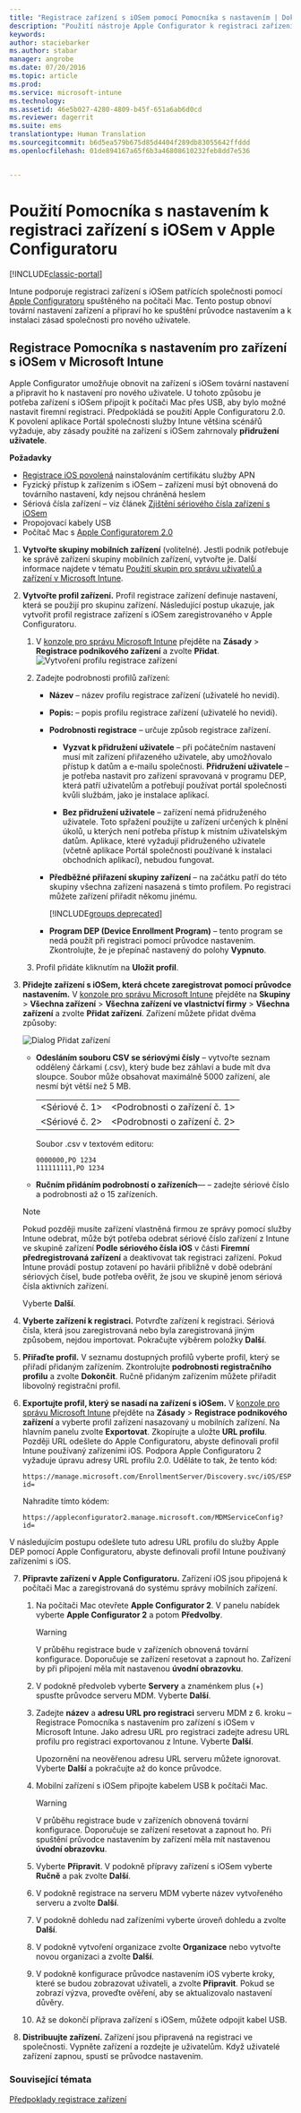 ```yaml
---
title: "Registrace zařízení s iOSem pomocí Pomocníka s nastavením | Dokumentace Microsoftu"
description: "Použití nástroje Apple Configurator k registraci zařízení s iOSem patřících společnosti, aby bylo možné obnovit jejich tovární nastavení a připravit je ke spuštění průvodce nastavením."
keywords: 
author: staciebarker
ms.author: stabar
manager: angrobe
ms.date: 07/20/2016
ms.topic: article
ms.prod: 
ms.service: microsoft-intune
ms.technology: 
ms.assetid: 46e5b027-4280-4809-b45f-651a6ab6d0cd
ms.reviewer: dagerrit
ms.suite: ems
translationtype: Human Translation
ms.sourcegitcommit: b6d5ea579b675d85d4404f289db83055642ffddd
ms.openlocfilehash: 01de894167a65f6b3a46808610232feb8dd7e536


---
```


# <a name="enroll-ios-devices-with-apple-configurator-by-using-setup-assistant"></a>Použití Pomocníka s nastavením k registraci zařízení s iOSem v Apple Configuratoru

[!INCLUDE[classic-portal](../includes/classic-portal.md)]

Intune podporuje registraci zařízení s iOSem patřících společnosti pomocí [Apple Configuratoru](http://go.microsoft.com/fwlink/?LinkId=518017) spuštěného na počítači Mac. Tento postup obnoví tovární nastavení zařízení a připraví ho ke spuštění průvodce nastavením a k instalaci zásad společnosti pro nového uživatele.

## <a name="setup-assistant-enrollment-for-ios-devices-with-microsoft-intune"></a>Registrace Pomocníka s nastavením pro zařízení s iOSem v Microsoft Intune
Apple Configurator umožňuje obnovit na zařízení s iOSem tovární nastavení a připravit ho k nastavení pro nového uživatele. U tohoto způsobu je potřeba zařízení s iOSem připojit k počítači Mac přes USB, aby bylo možné nastavit firemní registraci. Předpokládá se použití Apple Configuratoru 2.0. K povolení aplikace Portál společnosti služby Intune většina scénářů vyžaduje, aby zásady použité na zařízení s iOSem zahrnovaly **přidružení uživatele**.

**Požadavky**
* [Registrace iOS povolená](set-up-ios-and-mac-management-with-microsoft-intune.md) nainstalováním certifikátu služby APN
* Fyzický přístup k zařízením s iOSem – zařízení musí být obnovená do továrního nastavení, kdy nejsou chráněná heslem
* Sériová čísla zařízení – viz článek [Zjištění sériového čísla zařízení s iOSem](https://support.apple.com/en-us/HT204308)
* Propojovací kabely USB
* Počítač Mac s [Apple Configuratorem 2.0](https://itunes.apple.com/us/app/apple-configurator-2/id1037126344?mt=12)


1.  **Vytvořte skupiny mobilních zařízení** (volitelné).
    Jestli podnik potřebuje ke správě zařízení skupiny mobilních zařízení, vytvořte je. Další informace najdete v tématu [Použití skupin pro správu uživatelů a zařízení v Microsoft Intune](use-groups-to-manage-users-and-devices-with-microsoft-intune.md).

2.  **Vytvořte profil zařízení.**
    Profil registrace zařízení definuje nastavení, která se použijí pro skupinu zařízení. Následující postup ukazuje, jak vytvořit profil registrace zařízení s iOSem zaregistrovaného v Apple Configuratoru.

    1.  V [konzole pro správu Microsoft Intune](http://manage.microsoft.com) přejděte na **Zásady** &gt; **Registrace podnikového zařízení** a zvolte **Přidat**.
    ![Vytvoření profilu registrace zařízení](../media/pol-sa-corp-enroll.png)

    2.  Zadejte podrobnosti profilů zařízení:

        -   **Název** – název profilu registrace zařízení (uživatelé ho nevidí).

        -   **Popis:** – popis profilu registrace zařízení (uživatelé ho nevidí).

        -   **Podrobnosti registrace** – určuje způsob registrace zařízení.

            -   **Vyzvat k přidružení uživatele** – při počátečním nastavení musí mít zařízení přiřazeného uživatele, aby umožňovalo přístup k datům a e-mailu společnosti. **Přidružení uživatele** – je potřeba nastavit pro zařízení spravovaná v programu DEP, která patří uživatelům a potřebují používat portál společnosti kvůli službám, jako je instalace aplikací.

            -   **Bez přidružení uživatele** – zařízení nemá přidruženého uživatele. Toto spřažení použijte u zařízení určených k plnění úkolů, u kterých není potřeba přístup k místním uživatelským datům. Aplikace, které vyžadují přidruženého uživatele (včetně aplikace Portál společnosti používané k instalaci obchodních aplikací), nebudou fungovat.

        -   **Předběžné přiřazení skupiny zařízení** – na začátku patří do této skupiny všechna zařízení nasazená s tímto profilem. Po registraci můžete zařízení přiřadit někomu jinému.

            [!INCLUDE[groups deprecated](../includes/group-deprecation.md)]

        -  **Program DEP (Device Enrollment Program)** – tento program se nedá použít při registraci pomocí průvodce nastavením. Zkontrolujte, že je přepínač nastavený do polohy **Vypnuto**.

    3.  Profil přidáte kliknutím na **Uložit profil**.

3.  **Přidejte zařízení s iOSem, která chcete zaregistrovat pomocí průvodce nastavením.**
    V [konzole pro správu Microsoft Intune](http://manage.microsoft.com) přejděte na **Skupiny** &gt; **Všechna zařízení** &gt; **Všechna zařízení ve vlastnictví firmy** &gt; **Všechna zařízení** a zvolte **Přidat zařízení**. Zařízení můžete přidat dvěma způsoby:

    ![Dialog Přidat zařízení](../media/pol-SA-enroll-iOS-SetupAssistant.png)

    -   **Odesláním souboru CSV se sériovými čísly** – vytvořte seznam oddělený čárkami (.csv), který bude bez záhlaví a bude mít dva sloupce. Soubor může obsahovat maximálně 5000 zařízení, ale nesmí být větší než 5 MB.

        |||
        |-|-|
        |&lt;Sériové č. 1&gt;|&lt;Podrobnosti o zařízení č. 1&gt;|
        |&lt;Sériové č. 2&gt;|&lt;Podrobnosti o zařízení č. 2&gt;|
        Soubor .csv v textovém editoru:

        ```
        0000000,PO 1234
        111111111,PO 1234
        ```

    -   **Ručním přidáním podrobností o zařízeních**&mdash; – zadejte sériové číslo a podrobnosti až o 15 zařízeních.

    > [!NOTE]
    > Pokud později musíte zařízení vlastněná firmou ze správy pomocí služby Intune odebrat, může být potřeba odebrat sériové číslo zařízení z Intune ve skupině zařízení **Podle sériového čísla iOS** v části **Firemní předregistrovaná zařízení** a deaktivovat tak registraci zařízení. Pokud Intune provádí postup zotavení po havárii přibližně v době odebrání sériových čísel, bude potřeba ověřit, že jsou ve skupině jenom sériová čísla aktivních zařízení.

    Vyberte **Další**.

4.  **Vyberte zařízení k registraci.**
    Potvrďte zařízení k registraci. Sériová čísla, která jsou zaregistrovaná nebo byla zaregistrovaná jiným způsobem, nejdou importovat. Pokračujte výběrem položky **Další**.

5.  **Přiřaďte profil.**
    V seznamu dostupných profilů vyberte profil, který se přiřadí přidaným zařízením. Zkontrolujte **podrobnosti registračního profilu** a zvolte **Dokončit**. Ručně přidaným zařízením můžete přiřadit libovolný registrační profil.

6.  **Exportujte profil, který se nasadí na zařízení s iOSem.**
    V [konzole pro správu Microsoft Intune](http://manage.microsoft.com) přejděte na **Zásady** &gt; **Registrace podnikového zařízení** a vyberte profil zařízení nasazovaný u mobilních zařízení. Na hlavním panelu zvolte **Exportovat**. Zkopírujte a uložte **URL profilu**. Později URL odešlete do Apple Configuratoru, abyste definovali profil Intune používaný zařízeními iOS.
    Podpora Apple Configuratoru 2 vyžaduje úpravu adresy URL profilu 2.0. Uděláte to tak, že tento kód:
    ```
    https://manage.microsoft.com/EnrollmentServer/Discovery.svc/iOS/ESProxy?id=
    ```
    Nahradíte tímto kódem:

    ```
    https://appleconfigurator2.manage.microsoft.com/MDMServiceConfig?id=
    ```

   V následujícím postupu odešlete tuto adresu URL profilu do služby Apple DEP pomocí Apple Configuratoru, abyste definovali profil Intune používaný zařízeními s iOS.



7.  **Připravte zařízení v Apple Configuratoru.**
    Zařízení iOS jsou připojená k počítači Mac a zaregistrovaná do systému správy mobilních zařízení.

    1.  Na počítači Mac otevřete **Apple Configurator 2**. V panelu nabídek vyberte **Apple Configurator 2** a potom **Předvolby**.

         > [!WARNING]
         > V průběhu registrace bude v zařízeních obnovená tovární konfigurace. Doporučuje se zařízení resetovat a zapnout ho. Zařízení by při připojení měla mít nastavenou **úvodní obrazovku**.

    2. V podokně předvoleb vyberte **Servery** a znaménkem plus (+) spusťte průvodce serveru MDM. Vyberte **Další**.

    3. Zadejte **název** a **adresu URL pro registraci** serveru MDM z 6. kroku – Registrace Pomocníka s nastavením pro zařízení s iOSem v Microsoft Intune. Jako adresu URL pro registraci zadejte adresu URL profilu pro registraci exportovanou z Intune. Vyberte **Další**.  

       Upozornění na neověřenou adresu URL serveru můžete ignorovat. Vyberte **Další** a pokračujte až do konce průvodce.

    4.  Mobilní zařízení s iOSem připojte kabelem USB k počítači Mac.

        > [!WARNING]
        > V průběhu registrace bude v zařízeních obnovená tovární konfigurace. Doporučuje se zařízení resetovat a zapnout ho. Při spuštění průvodce nastavením by zařízení měla mít nastavenou **úvodní obrazovku**.

    5.  Vyberte **Připravit**. V podokně přípravy zařízení s iOSem vyberte **Ručně** a pak zvolte **Další**.

    6. V podokně registrace na serveru MDM vyberte název vytvořeného serveru a zvolte **Další**.

    7. V podokně dohledu nad zařízeními vyberte úroveň dohledu a zvolte **Další**.

    8. V podokně vytvoření organizace zvolte **Organizace** nebo vytvořte novou organizaci a zvolte **Další**.

    9. V podokně konfigurace průvodce nastavením iOS vyberte kroky, které se budou zobrazovat uživateli, a zvolte **Připravit**. Pokud se zobrazí výzva, proveďte ověření, aby se aktualizovalo nastavení důvěry.  

    10. Až se dokončí příprava zařízení s iOSem, můžete odpojit kabel USB.  

8.  **Distribuujte zařízení.**
    Zařízení jsou připravená na registraci ve společnosti. Vypněte zařízení a rozdejte je uživatelům. Když uživatelé zařízení zapnou, spustí se průvodce nastavením.



### <a name="see-also"></a>Související témata
[Předpoklady registrace zařízení](prerequisites-for-enrollment.md)



<!--HONumber=Dec16_HO2-->


